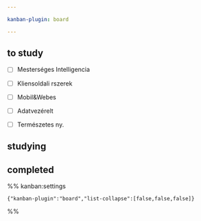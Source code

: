 ```yaml
---

kanban-plugin: board

---
```


## to study

- [ ] Mesterséges Intelligencia
- [ ] Kliensoldali rszerek
- [ ] Mobil&Webes
- [ ] Adatvezérelt
- [ ] Természetes ny.


## studying



## completed





%% kanban:settings
```
{"kanban-plugin":"board","list-collapse":[false,false,false]}
```
%%